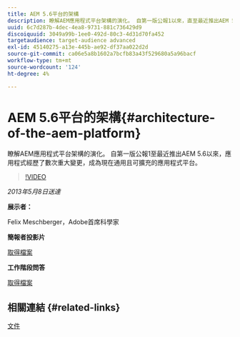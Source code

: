 ```yaml
---
title: AEM 5.6平台的架構
description: 瞭解AEM應用程式平台架構的演化。 自第一版公報1以來，直至最近推出AEM 5.6，應用程式經過數次變更，成為現今通用且可擴充的應用程式平台。
uuid: 6c7d287b-4dec-4ea8-9731-881c736429d9
discoiquuid: 3049a99b-1ee0-492d-80c3-4d31d70fa452
targetaudience: target-audience advanced
exl-id: 45140275-a13e-445b-ae92-df37aa022d2d
source-git-commit: ca06e5a8b1602a7bcfb83a43f529680a5a96bacf
workflow-type: tm+mt
source-wordcount: '124'
ht-degree: 4%

---
```


# AEM 5.6平台的架構{#architecture-of-the-aem-platform}

瞭解AEM應用程式平台架構的演化。 自第一版公報1至最近推出AEM 5.6以來，應用程式經歷了數次重大變更，成為現在通用且可擴充的應用程式平台。

>[!VIDEO](https://video.tv.adobe.com/v/19575/?quality=9)

*2013年5月8日送達*

**展示者：**

Felix Meschberger，Adobe首席科學家

**簡報者投影片**

[取得檔案](assets/20130508-aem56-architecture.pdf)

**工作階段問答**

[取得檔案](assets/questionsanswers-aem56-architecture.pdf)

## 相關連結 {#related-links}

[文件](https://docs.adobe.com/docs/en/cq/5-6-1/exploring/introduction.html?wcmmode=disabled)

<!--
[Get back to the Overview](https://helpx.adobe.com/experience-manager/kt/eseminars/gems/aem-index.html)
-->
